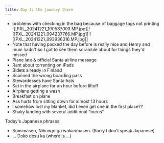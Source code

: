 ```yaml
---
title: Day 1; the journey there
---
```

* problems with checking in the bag because of baggage tags not printing
![[PXL_20241221_100537003.MP.jpg]]![[PXL_20241221_094237766.MP.jpg]]
![[PXL_20241221_093936316.MP.jpg]]
* Note that having packed the day before is really nice and Henry and mum hadn't so I got to see them scramble about for things they'd missed
* Plane late & official Santa airline message 
* Rant about torrenting on iPads
* Bidets already in Finland
* Scanned the wrong boarding pass
* Stewardesses have Santa hats
* Sat in the airplane for an hour before liftoff
* Airplane getting a wash
* Breakfast on plane
* Ass hurts from sitting down for almost 13 hours
* I somehow lost my blanket, did I even get one in the first place??
* Shaky landing with several additional "burns"

Today's Japanese phrases:
* Sumimasen, Nihongo ga wakarimasen. (Sorry I don't speak Japanese)
* ... Doko desu ka (where is ...)